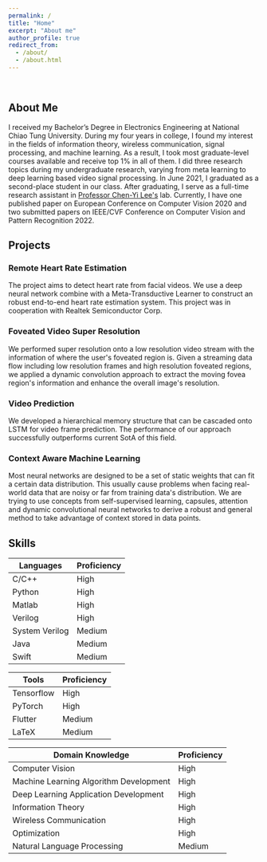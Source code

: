 ```yaml
---
permalink: /
title: "Home"
excerpt: "About me"
author_profile: true
redirect_from: 
  - /about/
  - /about.html
---
```

<br/>

## About Me
I received my Bachelor’s Degree in Electronics Engineering at National Chiao Tung University. During my four years in college, I found my interest in the fields of information theory, wireless communication, signal processing, and machine learning. As a result, I took most graduate-level courses available and receive top 1% in all of them. I did three research topics during my undergraduate research, varying from meta learning to deep learning based video signal processing. In June 2021, I graduated as a second-place student in our class. After graduating, I serve as a full-time research assistant in [Professor Chen-Yi Lee's](http://www.si2lab.org/faculty/) lab. Currently, I have one published paper on European Conference on Computer Vision 2020 and two submitted papers on IEEE/CVF Conference on Computer Vision and Pattern Recognition 2022.


## Projects
### Remote Heart Rate Estimation
The project aims to detect heart rate from facial videos. We use a deep neural network combine with a Meta-Transductive Learner to construct an robust end-to-end heart rate estimation system. This project was in cooperation with Realtek Semiconductor Corp.
### Foveated Video Super Resolution
We performed super resolution onto a low resolution video stream with the information of where the user's foveated region is. Given a streaming data flow including low resolution frames and high resolution foveated regions, we applied a dynamic convolution approach to extract the moving fovea region's information and enhance the overall image's resolution.
### Video Prediction
We developed a hierarchical memory structure that can be cascaded onto LSTM for video frame prediction. The performance of our approach successfully outperforms current SotA of this field.
### Context Aware Machine Learning
Most neural networks are designed to be a set of static weights that can fit a certain data distribution. This usually cause problems when facing real-world data that are noisy or far from training data's distribution. We are trying to use concepts from self-supervised learning, capsules, attention and dynamic convolutional neural networks to derive a robust and general method to take advantage of context stored in data points.


## Skills

| Languages                                               | Proficiency                                          |
| ------------------------------------------- | ----------------------------------------------------- |
| C/C++ | High |
| Python | High |
| Matlab | High |
| Verilog | High |
| System Verilog | Medium |
| Java | Medium |
| Swift | Medium |

| Tools                                                   | Proficiency                                          |
| ------------------------------------------- | ----------------------------------------------------- |
| Tensorflow | High |
| PyTorch | High |
| Flutter | Medium |
| LaTeX | Medium |

| Domain Knowledge                                        | Proficiency                                          |
| ------------------------------------------- | ----------------------------------------------------- |
| Computer Vision |High|
| Machine Learning Algorithm Development| High|
| Deep Learning Application Development| High|
| Information Theory| High|
| Wireless Communication| High|
| Optimization| High|
| Natural Language Processing| Medium|


